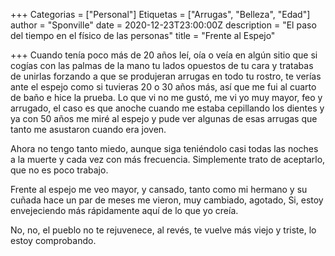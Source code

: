 +++
Categorias = ["Personal"]
Etiquetas = ["Arrugas", "Belleza", "Edad"]
author = "Sponville"
date = 2020-12-23T23:00:00Z
description = "El paso del tiempo en el físico de las personas"
title = "Frente al Espejo"

+++
Cuando tenía poco más de 20 años leí, oía o veía en algún sitio que si cogías con las palmas de la mano tu lados opuestos de tu cara y tratabas de unirlas forzando a que se produjeran arrugas en todo tu rostro, te verías ante el espejo como si tuvieras 20 o 30 años más, así que me fui al cuarto de baño e hice la prueba. Lo que vi no me gustó, me vi yo muy mayor, feo y arrugado, el caso es que anoche cuando me estaba cepillando los dientes y ya con 50 años me miré al espejo y pude ver algunas de esas arrugas que tanto me asustaron cuando era joven.

Ahora no tengo tanto miedo, aunque siga teniéndolo casi todas las noches a la muerte y cada vez con más frecuencia. Simplemente trato de aceptarlo, que no es poco trabajo.

Frente al espejo me veo mayor, y cansado, tanto como mi hermano y su cuñada hace un par de meses me vieron, muy cambiado, agotado, Si, estoy envejeciendo más rápidamente aquí de lo que yo creía.

No, no, el pueblo no te rejuvenece, al revés, te vuelve más viejo y triste, lo estoy comprobando.